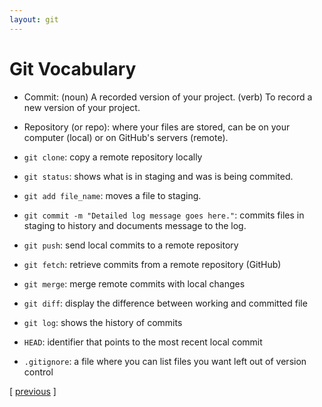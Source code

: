 ```yaml
---
layout: git
---
```


# Git Vocabulary
- Commit: (noun) A recorded version of your project. (verb) To record a new version of your project.
- Repository (or repo): where your files are stored, can be on your computer (local) or on GitHub's servers (remote).

- `git clone`: copy a remote repository locally
- `git status`: shows what is in staging and was is being commited.
- `git add file_name`: moves a file to staging.
- `git commit -m "Detailed log message goes here."`: commits files in staging to history and documents message to the log.
- `git push`: send local commits to a remote repository
- `git fetch`: retrieve commits from a remote repository (GitHub)
- `git merge`: merge remote commits with local changes
- `git diff`: display the difference between working and committed file
- `git log`: shows the history of commits
- `HEAD`: identifier that points to the most recent local commit
- `.gitignore`: a file where you can list files you want left out of version control

<span class="lesson">
    [&nbsp;<a href="/git/git-utilities/">previous</a>&nbsp;]    
</span>